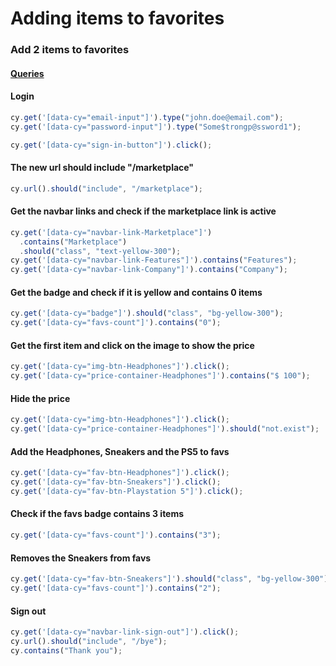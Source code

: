 # Adding items to favorites

### Add 2 items to favorites

#### [Queries](https://docs.cypress.io/api/commands/as)

#### Login

```js
cy.get('[data-cy="email-input"]').type("john.doe@email.com");
cy.get('[data-cy="password-input"]').type("Some$trongp@ssword1");

cy.get('[data-cy="sign-in-button"]').click();
```

#### The new url should include "/marketplace"

```js
cy.url().should("include", "/marketplace");
```

#### Get the navbar links and check if the marketplace link is active

```js
cy.get('[data-cy="navbar-link-Marketplace"]')
  .contains("Marketplace")
  .should("class", "text-yellow-300");
cy.get('[data-cy="navbar-link-Features"]').contains("Features");
cy.get('[data-cy="navbar-link-Company"]').contains("Company");
```

#### Get the badge and check if it is yellow and contains 0 items

```js
cy.get('[data-cy="badge"]').should("class", "bg-yellow-300");
cy.get('[data-cy="favs-count"]').contains("0");
```

#### Get the first item and click on the image to show the price

```js
cy.get('[data-cy="img-btn-Headphones"]').click();
cy.get('[data-cy="price-container-Headphones"]').contains("$ 100");
```

#### Hide the price

```js
cy.get('[data-cy="img-btn-Headphones"]').click();
cy.get('[data-cy="price-container-Headphones"]').should("not.exist");
```

#### Add the Headphones, Sneakers and the PS5 to favs

```js
cy.get('[data-cy="fav-btn-Headphones"]').click();
cy.get('[data-cy="fav-btn-Sneakers"]').click();
cy.get('[data-cy="fav-btn-Playstation 5"]').click();
```

#### Check if the favs badge contains 3 items

```js
cy.get('[data-cy="favs-count"]').contains("3");
```

#### Removes the Sneakers from favs

```js
cy.get('[data-cy="fav-btn-Sneakers"]').should("class", "bg-yellow-300").click();
cy.get('[data-cy="favs-count"]').contains("2");
```

#### Sign out

```js
cy.get('[data-cy="navbar-link-sign-out"]').click();
cy.url().should("include", "/bye");
cy.contains("Thank you");
```
